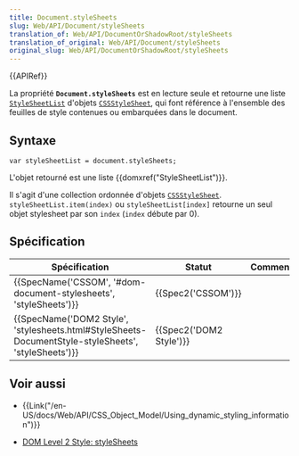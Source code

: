 ```yaml
---
title: Document.styleSheets
slug: Web/API/Document/styleSheets
translation_of: Web/API/DocumentOrShadowRoot/styleSheets
translation_of_original: Web/API/Document/styleSheets
original_slug: Web/API/DocumentOrShadowRoot/styleSheets
---
```

{{APIRef}}

La propriété **`Document.styleSheets`** est en lecture seule et retourne une liste [`StyleSheetList`](/fr/docs/Web/API/StyleSheetList) d'objets [`CSSStyleSheet`](/fr/docs/Web/API/CSSStyleSheet), qui font référence à l'ensemble des feuilles de style contenues ou embarquées dans le document.

## Syntaxe

    var styleSheetList = document.styleSheets;

L'objet retourné est une liste {{domxref("StyleSheetList")}}.

Il s'agit d'une collection ordonnée d'objets [`CSSStyleSheet`](/fr/docs/Web/API/CSSStyleSheet). `styleSheetList.item(index)` ou `styleSheetList[index]` retourne un seul objet stylesheet par son `index` (`index` débute par 0).

## Spécification

| Spécification                                                                                                                        | Statut                           | Commentaire |
| ------------------------------------------------------------------------------------------------------------------------------------ | -------------------------------- | ----------- |
| {{SpecName('CSSOM', '#dom-document-stylesheets', 'styleSheets')}}                                             | {{Spec2('CSSOM')}}         |             |
| {{SpecName('DOM2 Style', 'stylesheets.html#StyleSheets-DocumentStyle-styleSheets', 'styleSheets')}} | {{Spec2('DOM2 Style')}} |             |

## Voir aussi

- {{Link("/en-US/docs/Web/API/CSS_Object_Model/Using_dynamic_styling_information")}}

<!---->

- [DOM Level 2 Style: styleSheets](http://www.w3.org/TR/DOM-Level-2-Style/stylesheets.html#StyleSheets-DocumentStyle-styleSheets)
